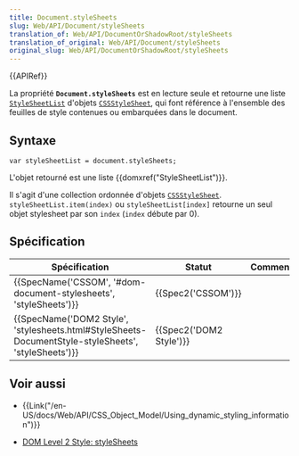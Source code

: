 ```yaml
---
title: Document.styleSheets
slug: Web/API/Document/styleSheets
translation_of: Web/API/DocumentOrShadowRoot/styleSheets
translation_of_original: Web/API/Document/styleSheets
original_slug: Web/API/DocumentOrShadowRoot/styleSheets
---
```

{{APIRef}}

La propriété **`Document.styleSheets`** est en lecture seule et retourne une liste [`StyleSheetList`](/fr/docs/Web/API/StyleSheetList) d'objets [`CSSStyleSheet`](/fr/docs/Web/API/CSSStyleSheet), qui font référence à l'ensemble des feuilles de style contenues ou embarquées dans le document.

## Syntaxe

    var styleSheetList = document.styleSheets;

L'objet retourné est une liste {{domxref("StyleSheetList")}}.

Il s'agit d'une collection ordonnée d'objets [`CSSStyleSheet`](/fr/docs/Web/API/CSSStyleSheet). `styleSheetList.item(index)` ou `styleSheetList[index]` retourne un seul objet stylesheet par son `index` (`index` débute par 0).

## Spécification

| Spécification                                                                                                                        | Statut                           | Commentaire |
| ------------------------------------------------------------------------------------------------------------------------------------ | -------------------------------- | ----------- |
| {{SpecName('CSSOM', '#dom-document-stylesheets', 'styleSheets')}}                                             | {{Spec2('CSSOM')}}         |             |
| {{SpecName('DOM2 Style', 'stylesheets.html#StyleSheets-DocumentStyle-styleSheets', 'styleSheets')}} | {{Spec2('DOM2 Style')}} |             |

## Voir aussi

- {{Link("/en-US/docs/Web/API/CSS_Object_Model/Using_dynamic_styling_information")}}

<!---->

- [DOM Level 2 Style: styleSheets](http://www.w3.org/TR/DOM-Level-2-Style/stylesheets.html#StyleSheets-DocumentStyle-styleSheets)
